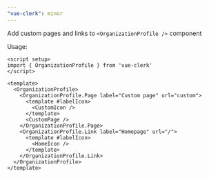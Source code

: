 ```yaml
---
"vue-clerk": minor
---
```


Add custom pages and links to `<OrganizationProfile />` component

Usage:

```vue
<script setup>
import { OrganizationProfile } from 'vue-clerk' 
</script>

<template>
  <OrganizationProfile>
    <OrganizationProfile.Page label="Custom page" url="custom">
      <template #labelIcon>
        <CustomIcon />
      </template>
      <CustomPage />
    </OrganizationProfile.Page>
    <OrganizationProfile.Link label="Homepage" url="/">
      <template #labelIcon>
        <HomeIcon />
      </template>
    </OrganizationProfile.Link>
  </OrganizationProfile>
</template>
```
